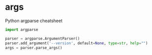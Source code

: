 # args
Python argparse cheatsheet
```python
import argparse

parser = argparse.ArgumentParser()
parser.add_argument('--version', default=None, type=str, help="")
args = parser.parse_args()

```
